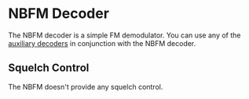# NBFM Decoder #

The NBFM decoder is a simple FM demodulator.  You can use any of the [auxiliary decoders](Decoder) in conjunction with the NBFM decoder.

## Squelch Control ##

The NBFM doesn't provide any squelch control.